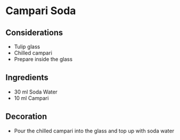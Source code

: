 # Campari Soda

## Considerations

* Tulip glass
* Chilled campari
* Prepare inside the glass

## Ingredients

* 30 ml Soda Water
* 10 ml Campari

## Decoration

* Pour the chilled campari into the glass and top up with soda water